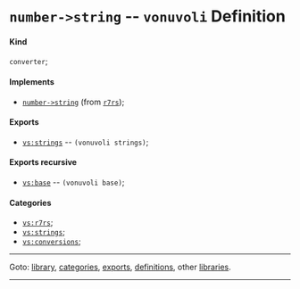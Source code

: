 

<a id='definition__vonuvoli__number-_3e_string'></a>

# `number->string` -- `vonuvoli` Definition


<a id='definition__vonuvoli__number-_3e_string__kind'></a>

#### Kind

`converter`;


<a id='definition__vonuvoli__number-_3e_string__implements'></a>

#### Implements

 * [`number->string`](../../r7rs/definitions/number-_3e_string.md#definition__r7rs__number-_3e_string) (from [`r7rs`](../../r7rs/_index.md#library__r7rs));


<a id='definition__vonuvoli__number-_3e_string__exports'></a>

#### Exports

 * [`vs:strings`](../../vonuvoli/exports/vs_3a_strings.md#export__vonuvoli__vs_3a_strings) -- `(vonuvoli strings)`;


<a id='definition__vonuvoli__number-_3e_string__exports-recursive'></a>

#### Exports recursive

 * [`vs:base`](../../vonuvoli/exports/vs_3a_base.md#export__vonuvoli__vs_3a_base) -- `(vonuvoli base)`;


<a id='definition__vonuvoli__number-_3e_string__categories'></a>

#### Categories

 * [`vs:r7rs`](../../vonuvoli/categories/vs_3a_r7rs.md#category__vonuvoli__vs_3a_r7rs);
 * [`vs:strings`](../../vonuvoli/categories/vs_3a_strings.md#category__vonuvoli__vs_3a_strings);
 * [`vs:conversions`](../../vonuvoli/categories/vs_3a_conversions.md#category__vonuvoli__vs_3a_conversions);

----

Goto: [library](../../vonuvoli/_index.md#library__vonuvoli), [categories](../../vonuvoli/categories/_index.md#toc__vonuvoli__categories), [exports](../../vonuvoli/exports/_index.md#toc__vonuvoli__exports), [definitions](../../vonuvoli/definitions/_index.md#toc__vonuvoli__definitions), other [libraries](../../_libraries.md#toc__libraries).

----

